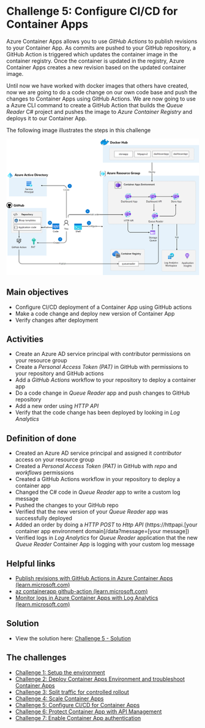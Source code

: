 # Challenge 5: Configure CI/CD for Container Apps
Azure Container Apps allows you to use _GitHub Actions_ to publish revisions to your Container App. As commits are pushed to your GitHub repository, a GitHub Action is triggered which updates the container image in the container registry. Once the container is updated in the registry, Azure Container Apps creates a new revision based on the updated container image.

Until now we have worked with docker images that others have created, now we are going to do a code change on our own code base and push the changes to Container Apps using GitHub Actions. We are now going to use a Azure CLI command to create a GitHub Action that builds the _Queue Reader_ C# project and pushes the image to _Azure Container Registry_ and deploys it to our Container App.

The following image illustrates the steps in this challenge

![](images/challenge-5-overview.png)


## Main objectives
- Configure CI/CD deployment of a Container App using GitHub actions
- Make a code change and deploy new version of Container App
- Verify changes after deployment


## Activities
- Create an Azure AD service principal with contributor permissions on your resource group 
- Create a _Personal Access Token (PAT)_ in GitHub with permissions to your repository and GitHub actions
- Add a _GitHub Actions_ workflow to your repository to deploy a container app
- Do a code change in _Queue Reader_ app and push changes to GitHub repository
- Add a new order using _HTTP API_
- Verify that the code change has been deployed by looking in _Log Analytics_



## Definition of done
- Created an Azure AD service principal and assigned it _contributor_ access on your resource group 
- Created a _Personal Access Token (PAT)_ in GitHub with _repo_ and _workflows_ permissions
- Created a GitHub Actions workflow in your repository to deploy a container app
- Changed the C# code in _Queue Reader_ app to write a custom log message
- Pushed the changes to your GitHub repo
- Verified that the new version of your _Queue Reader_ app was successfully deployed
- Added an order by doing a _HTTP POST_ to _Http API_ (https://httpapi.[your container app environment domain]/data?message=[your message]) 
- Verified logs in _Log Analytics_ for _Queue Reader_ application that the new _Queue Reader_ Container App is logging with your custom log message

 

## Helpful links
- [Publish revisions with GitHub Actions in Azure Container Apps (learn.microsoft.com)](https://learn.microsoft.com/en-us/azure/container-apps/github-actions-cli?tabs=bash)
- [az containerapp github-action (learn.microsoft.com)](https://learn.microsoft.com/en-us/cli/azure/containerapp/github-action?view=azure-cli-latest)
- [Monitor logs in Azure Container Apps with Log Analytics (learn.microsoft.com)](https://learn.microsoft.com/en-us/azure/container-apps/log-monitoring?tabs=bash)

## Solution
- View the solution here: [Challenge 5 - Solution](solution5.md)

## The challenges

- [Challenge 1: Setup the environment](challenge1.md)
- [Challenge 2: Deploy Container Apps Environment and troubleshoot Container Apps](challenge2.md)
- [Challenge 3: Split traffic for controlled rollout](challenge3.md)
- [Challenge 4: Scale Container Apps](challenge4.md)
- [Challenge 5: Configure CI/CD for Container Apps](challenge5.md)
- [Challenge 6: Protect Container App with API Management](challenge6.md)
- [Challenge 7: Enable Container App authentication](challenge7.md)


